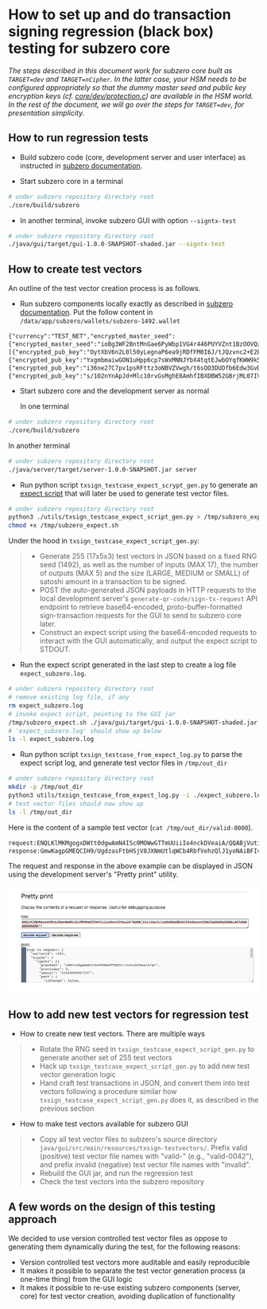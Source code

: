 # How to set up and do transaction signing regression (black box) testing for subzero core

*The steps described in this document work for subzero core built as
`TARGET=dev` and `TARGET=nCipher`. In the latter case, your HSM needs to be
configured appropriately so that the dummy master seed and public key
encryption keys (cf.
[core/dev/protection.c](https://github.com/square/subzero/blob/3d96ba033ad4aba2bceef20ec2dac5de4499efa7/core/src/dev/protection.c#L16-L25))
are available in the HSM world. In the rest of the document, we will go over
the steps for `TARGET=dev`, for presentation simplicity.*

## How to run regression tests

- Build subzero code (core, development server and user interface) as
instructed in [subzero documentation](./running_without_hsm.md).

- Start subzero core in a terminal

```bash
# under subzero repository directory root
./core/build/subzero
```

- In another terminal, invoke subzero GUI with option `--signtx-test`

```bash
# under subzero repository directory root
./java/gui/target/gui-1.0.0-SNAPSHOT-shaded.jar --signtx-test
```

## How to create test vectors

An outline of the test vector creation process is as follows.

- Run subzero components locally exactly as described in [subzero
documentation](https://subzero.readthedocs.io/en/master/running_without_hsm/).
Put the follow content in `/data/app/subzero/wallets/subzero-1492.wallet`

```no-highlight
{"currency":"TEST_NET","encrypted_master_seed":{"encrypted_master_seed":"ioBg3WF2BntMnGae6PyWbp1VG4r446PUYVZnt1BzOOVQzHy3XeaqmBXS6tMbE9fsB0sR+Vi9xPgJcayN2uJsJNjEw7S77h9oUUpu0zWrYvl6iRAI4fcezOxbRcc="},"encrypted_pub_keys":[{"encrypted_pub_key":"OytXbV6n2L0l50yLegnaP6ea9jRDfFM0I6J/tJQzvnc2+E2Bleqvh4ZaIoTd7Nm6j9XRag1WYni/K0uoek/0rLnLNGZbrrQLNt5lkfTTcMZ72mEKTRkvRWbJwd8H+p86GLqSqgvofDSE5E5EkgYGhIGSkFy8dLpXK4jpYxAQGrIQ2tNeXKKw2nNPOQ=="},{"encrypted_pub_key":"YxgmbmaiwGON1uHpp6cp7sWxMNNJYbX4tqtEJwbOYqfKWW9k56V/uguQrliIwaG2X7ca6VJ01YQiiMdJciQzb3w182R/HsGiYYdMuHP0PNjVk9ScYby38ofTUfjW8ihUFFjM6FSs7WzZAFCuQ04bNNATuGfdXQK8pgoCHKWKTJ2c3alaZvIauwzkfQ=="},{"encrypted_pub_key":"i36ne27C7pv1psRFttz3oNBVZVwgh/t6sQO3DUDfb6Edw3GvDAea3oPQ3Fm5No3JBWp5/SARPva29lPdi4X4mz+qde2nPYMvIJtW0ndAUGU2kw9dhzVY/FZ8XGnIH33otuKE2i+HxOYwxk6+EqS1WEoWEqRe2LO8h1DTg9GsYzzTyjSj2OKIOGc02A=="},{"encrypted_pub_key":"s/1O2nYnApJd+Mlc10rvGsMghE8AmhfIBXDBW52GBrjML07IVF3pZsgPKt4mLpsf2aUcHYn4P276jrdN1rCCxlkz1haxZawNOD0RUdocg5/h6GjaeOqJVxI6hgD3xqJRT+8e2OjVLwJWSmwbX2ckeKz+u76bFNxiCP2g+UCT94s8amrAeQTLXwF9lg=="}]}
```

- Start subzero core and the development server as normal

  In one terminal

```bash
# under subzero repository directory root
./core/build/subzero
```

  In another terminal

```bash
# under subzero repository directory root
./java/server/target/server-1.0.0-SNAPSHOT.jar server
```

- Run python script `txsign_testcase_expect_scrypt_gen.py` to generate an
[expect script](https://core.tcl-lang.org/expect/index) that will later be
used to generate test vector files.

```bash
# under subzero repository directory root
python3 ./utils/txsign_testcase_expect_script_gen.py > /tmp/subzero_expect.sh
chmod +x /tmp/subzero_expect.sh
```

Under the hood in `txsign_testcase_expect_script_gen.py`:

>   - Generate 255 (17x5x3) test vectors in JSON based on a fixed RNG seed
>   (1492), as well as the number of inputs (MAX 17), the number of outputs
>   (MAX 5) and the size (LARGE, MEDIUM or SMALL) of satoshi amount in a
>   transaction to be signed.
>   - POST the auto-generated JSON payloads in HTTP requests to the local
>   development server's `generate-qr-code/sign-tx-request` API endpoint to
>   retrieve base64-encoded, proto-buffer-formatted sign-transaction requests
>   for the GUI to send to subzero core later.
>   - Construct an expect script using the base64-encoded requests to
>   interact with the GUI automatically, and output the expect script to
>   STDOUT.

- Run the expect script generated in the last step to create a log file
`expect_subzero.log`.

```bash
# under subzero repository directory root
# remove existing log file, if any
rm expect_subzero.log
# invoke expect script, pointing to the GUI jar
/tmp/subzero_expect.sh ./java/gui/target/gui-1.0.0-SNAPSHOT-shaded.jar
# 'expect_subzero.log' should show up below
ls -l expect_subzero.log
```

- Run python script `txsign_testcase_from_expect_log.py` to parse the
expect script log, and generate test vector files in `/tmp/out_dir`

```bash
# under subzero repository directory root
mkdir -p /tmp/out_dir
python3 utils/txsign_testcase_from_expect_log.py -i ./expect_subzero.log -o /tmp/out_dir
# test vector files should now show up
ls -l /tmp/out_dir
```

Here is the content of a sample test vector (`cat /tmp/out_dir/valid-0000`).

```no-highlight
request:ENQLKlMKMgogxDWtt0dgwAmN4ISc0MOWwGTTmUUiiIo4nckDVeaiA/QQABjVutiZprYJIgQQABgGEhAIh6nDxsznCBACGgQQABgDGAAiACkAAAAAAAAAAA==
response:GmwKagpGMEQCIH9/UgdzasFtbHSjV8JXNmUtlqWCb4RbfVehzQlJ1yoNAiBFIvAVeuXCEDCubBygIz1xWrfY0f+o3gV7QAUH44wqkRIggyGhJCTpuwc9nmvbRzbdsOGZ5NDOzJTTjJCDJgn7/os=
```

The request and response in the above example can be displayed in JSON using
the development server's "Pretty print" utility.

![Subzero server: pretty print](./subzero-server-pprint.png)

## How to add new test vectors for regression test

- How to create new test vectors. There are multiple ways

>  - Rotate the RNG seed in `txsign_testcase_expect_script_gen.py` to
>  generate another set of 255 test vectors
>  - Hack up `txsign_testcase_expect_script_gen.py` to add new test vector
>  generation logic
>  - Hand craft test transactions in JSON, and convert them into test vectors
>  following a procedure similar how `txsign_testcase_expect_script_gen.py`
>  does it, as described in the previous section

- How to make test vectors available for subzero GUI

>  - Copy all test vector files to subzero's source directory
>  `java/gui/src/main/resources/txsign-testvectors/`. Prefix valid (positive)
>  test vector file names with "valid-" (e.g., "valid-0042"), and prefix invalid
>  (negative) test vector file names with "invalid".
>  - Rebuild the GUI jar, and run the regression test
>  - Check the test vectors into the subzero repository

## A few words on the design of this testing approach

We decided to use version controlled test vector files as oppose to
generating them dynamically during the test, for the following reasons:

- Version controlled test vectors more auditable and easily reproducible
- It makes it possible to separate the test vector generation process (a
one-time thing) from the GUI logic
- It makes it possible to re-use existing subzero components (server, core)
for test vector creation, avoiding duplication of functionality
